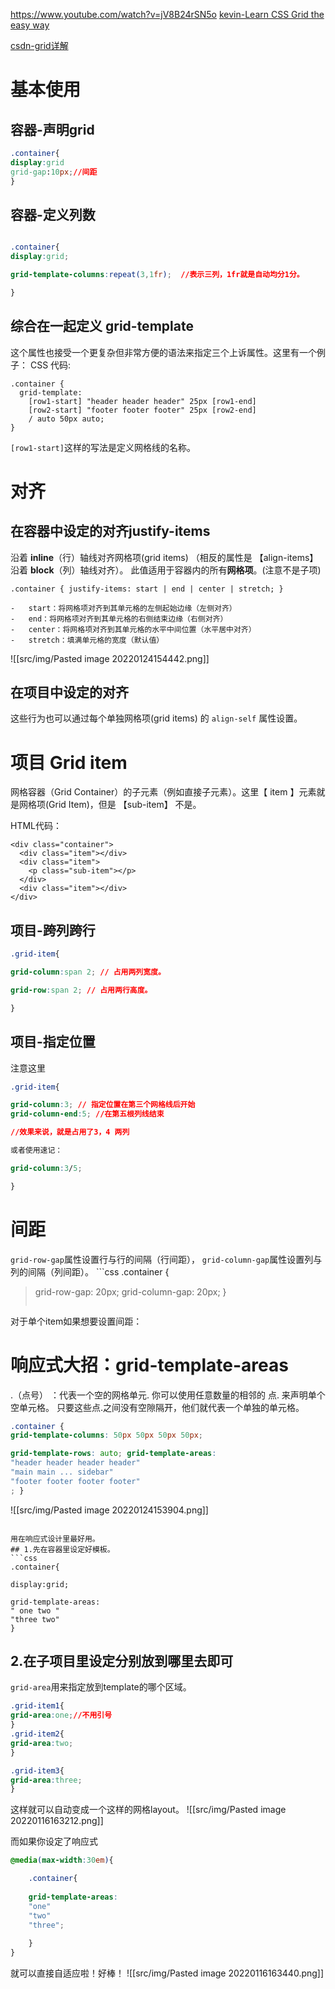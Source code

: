https://www.youtube.com/watch?v=jV8B24rSN5o
[kevin-Learn CSS Grid the easy way](https://www.youtube.com/watch?v=rg7Fvvl3taU)

[csdn-grid详解](https://blog.csdn.net/battersun/article/details/99823151?utm_medium=distribute.pc_aggpage_search_result.none-task-blog-2~aggregatepage~first_rank_ecpm_v1~rank_v31_ecpm-1-99823151.pc_agg_new_rank&utm_term=css+grid+%E5%8D%A0%E6%BB%A1+%E5%AD%90%E9%A1%B9&spm=1000.2123.3001.4430)

# 基本使用
## 容器-声明grid
```css
.container{
display:grid
grid-gap:10px;//间距
}

```

## 容器-定义列数
```css

.container{
display:grid;

grid-template-columns:repeat(3,1fr);  //表示三列，1fr就是自动均分1分。

}

```


## 综合在一起定义 grid-template
这个属性也接受一个更复杂但非常方便的语法来指定三个上诉属性。这里有一个例子：
CSS 代码:
```
.container {
  grid-template:
    [row1-start] "header header header" 25px [row1-end]
    [row2-start] "footer footer footer" 25px [row2-end]
    / auto 50px auto;
}
```
`[row1-start]`这样的写法是定义网格线的名称。

# 对齐
## 在容器中设定的对齐justify-items
沿着 **inline**（行）轴线对齐网格项(grid items)
（相反的属性是 【align-items】 沿着 **block**（列）轴线对齐）。
此值适用于容器内的所有**网格项**。(注意不是子项)
```
.container { justify-items: start | end | center | stretch; }

-   start：将网格项对齐到其单元格的左侧起始边缘（左侧对齐）
-   end：将网格项对齐到其单元格的右侧结束边缘（右侧对齐）
-   center：将网格项对齐到其单元格的水平中间位置（水平居中对齐）
-   stretch：填满单元格的宽度（默认值）
```

![[src/img/Pasted image 20220124154442.png]]

## 在项目中设定的对齐
这些行为也可以通过每个单独网格项(grid items) 的 `align-self` 属性设置。

# 项目 Grid item
网格容器（Grid Container）的子元素（例如直接子元素）。这里【 item 】元素就是网格项(Grid Item)，但是 【sub-item】 不是。

HTML代码：

```
<div class="container">
  <div class="item"></div> 
  <div class="item">
    <p class="sub-item"></p>
  </div>
  <div class="item"></div>
</div>
```

## 项目-跨列跨行
```css
.grid-item{

grid-column:span 2; // 占用两列宽度。

grid-row:span 2; // 占用两行高度。

}

```

## 项目-指定位置
注意这里
```css
.grid-item{

grid-column:3; // 指定位置在第三个网格线后开始
grid-column-end:5; //在第五根列线结束

//效果来说，就是占用了3，4 两列

或者使用速记：

grid-column:3/5;

}
```




# 间距
`grid-row-gap`属性设置行与行的间隔（行间距），
`grid-column-gap`属性设置列与列的间隔（列间距）。
	```css
 .container {
>   grid-row-gap: 20px;
>   grid-column-gap: 20px;
> }
> ```

对于单个item如果想要设置间距：



# 响应式大招：grid-template-areas
  .（点号） ：代表一个空的网格单元.
  你可以使用任意数量的相邻的 点. 来声明单个空单元格。 
  只要这些点.之间没有空隙隔开，他们就代表一个单独的单元格。

```css
.container { 
grid-template-columns: 50px 50px 50px 50px; 

grid-template-rows: auto; grid-template-areas: 
"header header header header" 
"main main ... sidebar" 
"footer footer footer footer"
; }


```
![[src/img/Pasted image 20220124153904.png]]


 ```

用在响应式设计里最好用。
## 1.先在容器里设定好模板。
```css
.container{

display:grid;

grid-template-areas:
" one two "
"three two"
}

```

## 2.在子项目里设定分别放到哪里去即可
`grid-area`用来指定放到template的哪个区域。

```css
.grid-item1{
grid-area:one;//不用引号
} 
.grid-item2{
grid-area:two; 
}

.grid-item3{
grid-area:three; 
}

```

这样就可以自动变成一个这样的网格layout。
![[src/img/Pasted image 20220116163212.png]]

而如果你设定了响应式
```css
@media(max-width:30em){

	.container{
	
	grid-template-areas:
	"one"
	"two"
	"three";
	
	}
}

```
就可以直接自适应啦！好棒！
![[src/img/Pasted image 20220116163440.png]]

